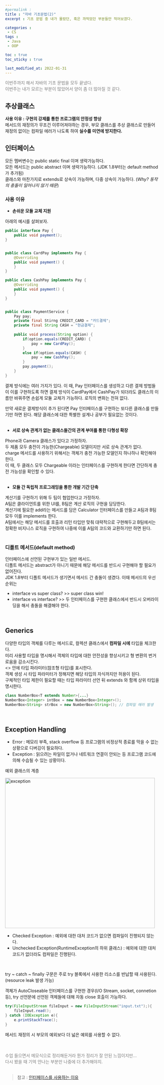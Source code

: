 ```yaml
---
#permalink : 
title : "자바 기초문법(2)"
excerpt : 기초 문법 중 내가 몰랐던, 혹은 까먹었던 부분들만 적어보겠다.

categories : 
 - CS
tags :
 - Java
 - OOP

toc : true
toc_sticky : true

last_modified_at: 2022-01-31
---
```

<span style="color:gray">이번주까지 해서 자바의 기초 문법을 모두 끝냈다.  
이번주는 내가 모르는 부분이 많았어서 양이 좀 더 많아질 것 같다. </span>

## 추상클래스
**사용 이유 : 구현의 강제를 통한 프로그램의 안정성 향상**  
메서드의 재정의가 무조건 이루어져야하는 경우, 부모 클래스를 추상 클래스로 만들어 재정의 없이는 컴파일 에러가 나도록 하여 **실수를 미연에 방지한다.**  

## 인터페이스
모든 멤버변수는 public static final 이며 생략가능하다.  
모든 메서드는 public abstract 이며 생략가능하다. (JDK 1.8부터는 default method가 추가됨)  
클래스와 마찬가지로 extends로 상속이 가능하며, 다중 상속이 가능하다. (*Why? 동작의 충돌이 일어나지 않기 때문*)

### 사용 이유
+ **손쉬운 모듈 교체 지원**

아래의 예시를 살펴보자.  

```java
public interface Pay {
	public void payment();
}


public class CardPay implements Pay {
	@Overriding
	public void payment() {
	}
}

public class CashPay implements Pay {
	@Overriding
	public void payment() {
	}
}


public class PaymentService {
    Pay pay;
    private final Stirng CREDIT_CARD = "카드결제";
    private final String CASH = "현금결제";
    
    public void process(String option) {
        if(option.equals(CREDIT_CARD) {
        	pay = new CardPay();
        }
        else if(option.equals(CASH) {
        	pay = new CashPay();
        }
    	pay.payment();
    }
}
```
결제 방식에는 여러 가지가 있다. 이 때, Pay 인터페이스를 생성하고 다른 결제 방법들이 이를 구현하도록 하면 결제 방식이 CardPay에서 CashPay가 되더라도 클래스의 이름만 바꿔주면 손쉽게 모듈 교체가 가능하다. 로직의 변화는 전혀 없다.  

만약 새로운 결제방식이 추가 된다면 Pay 인터페이스를 구현하는 또다른 클래스를 만들기만 하면 된다. 해당 클래스에 대한 특별한 설계나 공부가 필요없는 것이다.  
<br>

+ **서로 상속 관계가 없는 클래스들간의 관계 부여를 통한 다형성 확장**  

Phone과 Camera 클래스가 있다고 가정하자.  
두 제품 모두 충전이 가능한(Chargeable) 모델이지만 서로 상속 관계가 없다.  
charge 메서드를 사용하기 위해서는 객체가 충전 가능한 모델인지 하나하나 확인해야 한다.  
이 때, 두 클래스 모두 Chargeable 이라는 인터페이스를 구현하게 한다면 간단하게 충전 가능성을 확인할 수 있다.  
<br>

+ **모듈 간 독립적 프로그래밍을 통한 개발 기간 단축**

계산기를 구현하기 위해 두 팀이 협업한다고 가정하자.  
A팀은 클라이언트를 위한 UI를, B팀은 계산 로직의 구현을 담당한다.  
계산기에 필요한 add라는 메서드를 담은 Calculator 인터페이스를 만들고 A팀과 B팀 모두 이를 implements 한다.  
A팀에서는 해당 메서드를 호출과 리턴 타입만 맞춰 대략적으로 구현해두고 B팀에서는 정확한 비지니스 로직을 구현하여 나중에 이를 A팀의 코드와 교환하기만 하면 된다.  
<br>

### 디폴트 메서드(default method)

인터페이스에 선언된 구현부가 있는 일반 메서드.  
디폴트 메서드는 abstract가 아니기 때문에 해당 메서드를 반드시 구현해야 할 필요가 없어진다.  
JDK 1.8부터 디폴트 메서드가 생기면서 메서드 간 충돌이 생겼다. 이때 메서드의 우선 순위는  
+ interface vs super class? >> super class win!  
+ interface vs interface? >> 두 인터페이스를 구현한 클래스에서 반드시 오버라이딩을 해서 충돌을 해결해야 한다.  
<br>

## Generics

다양한 타입의 객체를 다루는 메서드로, 컬렉션 클래스에서 **컴파일 시에** 타입을 체크한다.  
미리 사용할 타입을 명시해서 객체의 타입에 대한 안전성을 향상시키고 형 변환의 번거로움을 감소시킨다.  
<> 안에 타입 파라미터(참조형 타입)를 표시한다.  
객체 생성 시 타입 파라미터가 정해지면 해당 타입의 자식까지만 허용이 된다.  
구체적인 타입 제한이 필요할 때는 타입 파라미터 선언 뒤 extends 와 함께 상위 타입을 명시한다.  
```java
class NumberBox<T extends Number>{...}
NumberBox<Integer> intBox = new NumberBox<Integer>();
NumberBox<String> strBox = new NumberBox<String>(); // 컴파일 에러 발생
```
<br>

## Exception Handling

+ Error : 메모리 부족, stack overflow 등 프로그램의 비정상적 종료를 막을 수 없는 상황으로 디버깅이 필요하다.  
+ Exception : 읽으려는 파일이 없거나 네트워크 연결이 안되는 등 프로그램 코드에 의해 수습될 수 있는 상황이다.  

예외 클래스의 계층  

<img width="489" alt="exception" src="https://user-images.githubusercontent.com/47583202/151790543-dbc93c11-ac10-4c46-bbdd-c33ace565ee2.PNG">  

 
+ Checked Exception : 예외에 대한 대처 코드가 없으면 컴파일이 진행되지 않는다.  
+ Unchecked Exception(RuntimeException의 하위 클래스) : 예외에 대한 대처 코드가 없더라도 컴파일은 진행된다.  
<br>

try ~ catch ~ finally 구문은 주로 try 블록에서 사용한 리소스를 반납할 때 사용된다.(resource leak 발생 가능)  

객체가 AutoCloseable 인터페이스를 구현한 경우(I/O Stream, socket, connetion 등), try 선언문에 선언된 객체들에 대해 자동 close 호출이 가능하다.
```java
try(FileInputStream fileInput = new FileInputStream("input.txt");){
    fileInput.read();
} catch (IOException e){
    e.printStackTrace();
}
```

메서드 재정의 시 부모의 예외보다 더 넓은 예외를 사용할 수 없다.  
<br>
<br>

<span style="color:gray">수업 들으면서 메모식으로 정리해둔거라 뭔가 정리가 잘 안된 느낌이지만...  
다시 봤을 때 기억 안나는 부분만 나중에 더 추가해야지.</span>  
<br>

> 참고 : [인터페이스를 사용하는 이유](https://syundev.tistory.com/225)